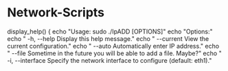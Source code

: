 # Network-Scripts

display_help() {
        echo "Usage: sudo ./IpADD [OPTIONS]"
        echo "Options:"
        echo " -h, --help 	Display this help message."
        echo " --current		View the current configuration."
	echo " --auto 		Automatically enter IP address."
      	echo " --file 		Sometime in the future you will be able to add a file. Maybe?"
      	echo " -i, --interface	Specify the network interface to configure (default: eth1)."
